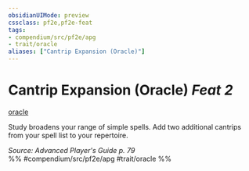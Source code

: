 ```yaml
---
obsidianUIMode: preview
cssclass: pf2e,pf2e-feat
tags:
- compendium/src/pf2e/apg
- trait/oracle
aliases: ["Cantrip Expansion (Oracle)"]
---
```

# Cantrip Expansion (Oracle)  *Feat 2*  
[oracle](/rules/traits/oracle-apg.md)  


Study broadens your range of simple spells. Add two additional cantrips from your spell list to your repertoire.

*Source: Advanced Player's Guide p. 79*  
%% #compendium/src/pf2e/apg #trait/oracle %%